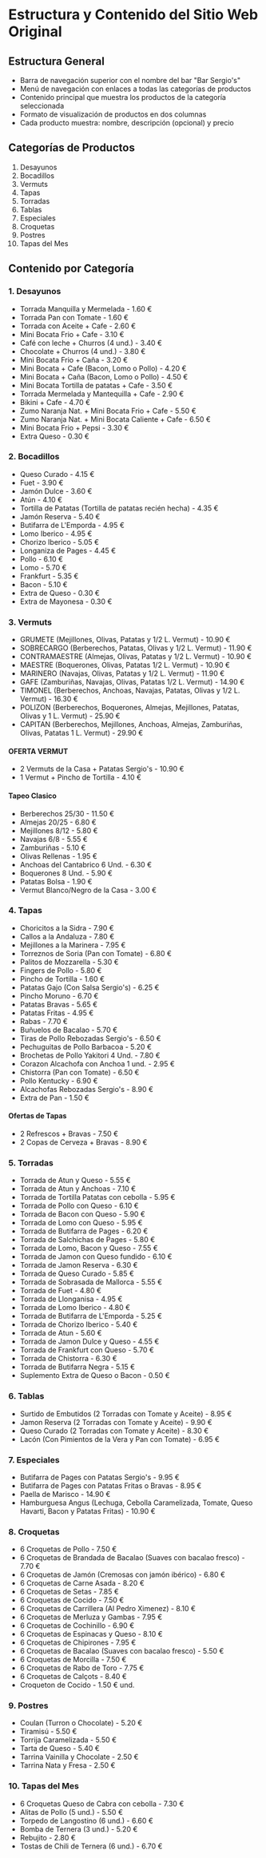 # Estructura y Contenido del Sitio Web Original

## Estructura General
- Barra de navegación superior con el nombre del bar "Bar Sergio's"
- Menú de navegación con enlaces a todas las categorías de productos
- Contenido principal que muestra los productos de la categoría seleccionada
- Formato de visualización de productos en dos columnas
- Cada producto muestra: nombre, descripción (opcional) y precio

## Categorías de Productos
1. Desayunos
2. Bocadillos
3. Vermuts
4. Tapas
5. Torradas
6. Tablas
7. Especiales
8. Croquetas
9. Postres
10. Tapas del Mes

## Contenido por Categoría

### 1. Desayunos
- Torrada Manquilla y Mermelada - 1.60 €
- Torrada Pan con Tomate - 1.60 €
- Torrada con Aceite + Cafe - 2.60 €
- Mini Bocata Frio + Cafe - 3.10 €
- Café con leche + Churros (4 und.) - 3.40 €
- Chocolate + Churros (4 und.) - 3.80 €
- Mini Bocata Frio + Caña - 3.20 €
- Mini Bocata + Cafe (Bacon, Lomo o Pollo) - 4.20 €
- Mini Bocata + Caña (Bacon, Lomo o Pollo) - 4.50 €
- Mini Bocata Tortilla de patatas + Cafe - 3.50 €
- Torrada Mermelada y Mantequilla + Cafe - 2.90 €
- Bikini + Cafe - 4.70 €
- Zumo Naranja Nat. + Mini Bocata Frio + Cafe - 5.50 €
- Zumo Naranja Nat. + Mini Bocata Caliente + Cafe - 6.50 €
- Mini Bocata Frio + Pepsi - 3.30 €
- Extra Queso - 0.30 €

### 2. Bocadillos
- Queso Curado - 4.15 €
- Fuet - 3.90 €
- Jamón Dulce - 3.60 €
- Atún - 4.10 €
- Tortilla de Patatas (Tortilla de patatas recién hecha) - 4.35 €
- Jamón Reserva - 5.40 €
- Butifarra de L'Emporda - 4.95 €
- Lomo Iberico - 4.95 €
- Chorizo Iberico - 5.05 €
- Longaniza de Pages - 4.45 €
- Pollo - 6.10 €
- Lomo - 5.70 €
- Frankfurt - 5.35 €
- Bacon - 5.10 €
- Extra de Queso - 0.30 €
- Extra de Mayonesa - 0.30 €

### 3. Vermuts
- GRUMETE (Mejillones, Olivas, Patatas y 1/2 L. Vermut) - 10.90 €
- SOBRECARGO (Berberechos, Patatas, Olivas y 1/2 L. Vermut) - 11.90 €
- CONTRAMAESTRE (Almejas, Olivas, Patatas y 1/2 L. Vermut) - 10.90 €
- MAESTRE (Boquerones, Olivas, Patatas 1/2 L. Vermut) - 10.90 €
- MARINERO (Navajas, Olivas, Patatas y 1/2 L. Vermut) - 11.90 €
- GAFE (Zamburiñas, Navajas, Olivas, Patatas 1/2 L. Vermut) - 14.90 €
- TIMONEL (Berberechos, Anchoas, Navajas, Patatas, Olivas y 1/2 L. Vermut) - 16.30 €
- POLIZON (Berberechos, Boquerones, Almejas, Mejillones, Patatas, Olivas y 1 L. Vermut) - 25.90 €
- CAPITAN (Berberechos, Mejillones, Anchoas, Almejas, Zamburiñas, Olivas, Patatas 1 L. Vermut) - 29.90 €

#### OFERTA VERMUT
- 2 Vermuts de la Casa + Patatas Sergio's - 10.90 €
- 1 Vermut + Pincho de Tortilla - 4.10 €

#### Tapeo Clasico
- Berberechos 25/30 - 11.50 €
- Almejas 20/25 - 6.80 €
- Mejillones 8/12 - 5.80 €
- Navajas 6/8 - 5.55 €
- Zamburiñas - 5.10 €
- Olivas Rellenas - 1.95 €
- Anchoas del Cantabrico 6 Und. - 6.30 €
- Boquerones 8 Und. - 5.90 €
- Patatas Bolsa - 1.90 €
- Vermut Blanco/Negro de la Casa - 3.00 €

### 4. Tapas
- Choricitos a la Sidra - 7.90 €
- Callos a la Andaluza - 7.80 €
- Mejillones a la Marinera - 7.95 €
- Torreznos de Soria (Pan con Tomate) - 6.80 €
- Palitos de Mozzarella - 5.30 €
- Fingers de Pollo - 5.80 €
- Pincho de Tortilla - 1.60 €
- Patatas Gajo (Con Salsa Sergio's) - 6.25 €
- Pincho Moruno - 6.70 €
- Patatas Bravas - 5.65 €
- Patatas Fritas - 4.95 €
- Rabas - 7.70 €
- Buñuelos de Bacalao - 5.70 €
- Tiras de Pollo Rebozadas Sergio's - 6.50 €
- Pechuguitas de Pollo Barbacoa - 5.20 €
- Brochetas de Pollo Yakitori 4 Und. - 7.80 €
- Corazon Alcachofa con Anchoa 1 und. - 2.95 €
- Chistorra (Pan con Tomate) - 6.50 €
- Pollo Kentucky - 6.90 €
- Alcachofas Rebozadas Sergio's - 8.90 €
- Extra de Pan - 1.50 €

#### Ofertas de Tapas
- 2 Refrescos + Bravas - 7.50 €
- 2 Copas de Cerveza + Bravas - 8.90 €

### 5. Torradas
- Torrada de Atun y Queso - 5.55 €
- Torrada de Atun y Anchoas - 7.10 €
- Torrada de Tortilla Patatas con cebolla - 5.95 €
- Torrada de Pollo con Queso - 6.10 €
- Torrada de Bacon con Queso - 5.90 €
- Torrada de Lomo con Queso - 5.95 €
- Torrada de Butifarra de Pages - 6.20 €
- Torrada de Salchichas de Pages - 5.80 €
- Torrada de Lomo, Bacon y Queso - 7.55 €
- Torrada de Jamon con Queso fundido - 6.10 €
- Torrada de Jamon Reserva - 6.30 €
- Torrada de Queso Curado - 5.85 €
- Torrada de Sobrasada de Mallorca - 5.55 €
- Torrada de Fuet - 4.80 €
- Torrada de Llonganisa - 4.95 €
- Torrada de Lomo Iberico - 4.80 €
- Torrada de Butifarra de L'Emporda - 5.25 €
- Torrada de Chorizo Iberico - 5.40 €
- Torrada de Atun - 5.60 €
- Torrada de Jamon Dulce y Queso - 4.55 €
- Torrada de Frankfurt con Queso - 5.70 €
- Torrada de Chistorra - 6.30 €
- Torrada de Butifarra Negra - 5.15 €
- Suplemento Extra de Queso o Bacon - 0.50 €

### 6. Tablas
- Surtido de Embutidos (2 Torradas con Tomate y Aceite) - 8.95 €
- Jamon Reserva (2 Torradas con Tomate y Aceite) - 9.90 €
- Queso Curado (2 Torradas con Tomate y Aceite) - 8.30 €
- Lacón (Con Pimientos de la Vera y Pan con Tomate) - 6.95 €

### 7. Especiales
- Butifarra de Pages con Patatas Sergio's - 9.95 €
- Butifarra de Pages con Patatas Fritas o Bravas - 8.95 €
- Paella de Marisco - 14.90 €
- Hamburguesa Angus (Lechuga, Cebolla Caramelizada, Tomate, Queso Havarti, Bacon y Patatas Fritas) - 10.90 €

### 8. Croquetas
- 6 Croquetas de Pollo - 7.50 €
- 6 Croquetas de Brandada de Bacalao (Suaves con bacalao fresco) - 7.70 €
- 6 Croquetas de Jamón (Cremosas con jamón ibérico) - 6.80 €
- 6 Croquetas de Carne Asada - 8.20 €
- 6 Croquetas de Setas - 7.85 €
- 6 Croquetas de Cocido - 7.50 €
- 6 Croquetas de Carrillera (Al Pedro Ximenez) - 8.10 €
- 6 Croquetas de Merluza y Gambas - 7.95 €
- 6 Croquetas de Cochinillo - 6.90 €
- 6 Croquetas de Espinacas y Queso - 8.10 €
- 6 Croquetas de Chipirones - 7.95 €
- 6 Croquetas de Bacalao (Suaves con bacalao fresco) - 5.50 €
- 6 Croquetas de Morcilla - 7.50 €
- 6 Croquetas de Rabo de Toro - 7.75 €
- 6 Croquetas de Calçots - 8.40 €
- Croqueton de Cocido - 1.50 € und.

### 9. Postres
- Coulan (Turron o Chocolate) - 5.20 €
- Tiramisú - 5.50 €
- Torrija Caramelizada - 5.50 €
- Tarta de Queso - 5.40 €
- Tarrina Vainilla y Chocolate - 2.50 €
- Tarrina Nata y Fresa - 2.50 €

### 10. Tapas del Mes
- 6 Croquetas Queso de Cabra con cebolla - 7.30 €
- Alitas de Pollo (5 und.) - 5.50 €
- Torpedo de Langostino (6 und.) - 6.60 €
- Bomba de Ternera (3 und.) - 5.20 €
- Rebujito - 2.80 €
- Tostas de Chili de Ternera (6 und.) - 6.70 €
